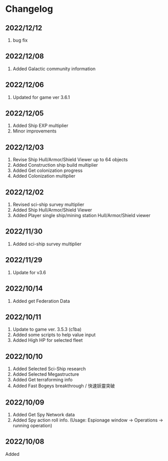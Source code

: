 # Changelog

## 2022/12/12
1. bug fix

## 2022/12/08
1. Added Galactic community information

## 2022/12/06
1. Updated for game ver 3.6.1

## 2022/12/05
1. Added Ship EXP multiplier
1. Minor improvements

## 2022/12/03
1. Revise Ship Hull/Armor/Shield Viewer up to 64 objects
1. Added Construction ship build multiplier
1. Added Get colonization progress
1. Added Colonization multiplier

## 2022/12/02
1. Revised sci-ship survey multiplier
2. Added Ship Hull/Armor/Shield Viewer
3. Added Player single ship/mining station Hull/Armor/Shield viewer

## 2022/11/30
1. Added sci-ship survey multiplier

## 2022/11/29
1. Update for v3.6

## 2022/10/14
1. Added get Federation Data

## 2022/10/11
1. Update to game ver. 3.5.3 (c1ba) 
1. Added some scripts to help value input
1. Added High HP for selected fleet

## 2022/10/10
1. Added Selected Sci-Ship research
1. Added Selected Megastructure
1. Added Get terraforming info
1. Added Fast Bogeys breakthrough / 快速妖靈突破

## 2022/10/09
1. Added Get Spy Network data
1. Added Spy action roll info. (Usage: Espionage window -> Operations -> running operation)


## 2022/10/08
Added

